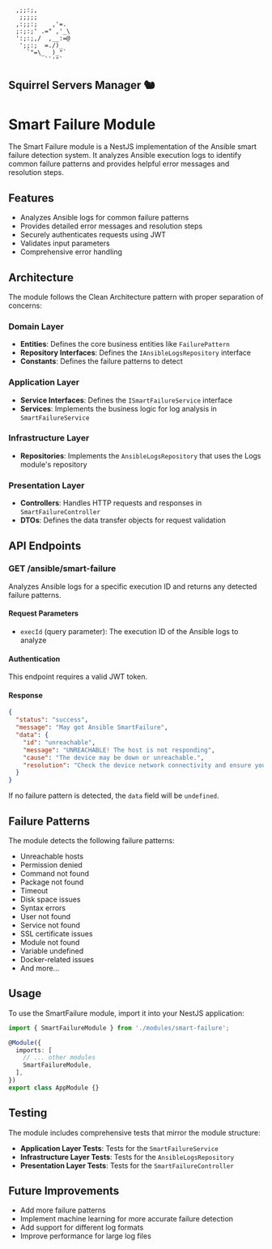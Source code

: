 ```
  ,;;:;,
   ;;;;;
  ,:;;:;    ,'=.
  ;:;:;' .=" ,'_\
  ':;:;,/  ,__:=@
   ';;:;  =./)_
     `"=\_  )_"`
          ``'"`
```
Squirrel Servers Manager 🐿️
---
# Smart Failure Module

The Smart Failure module is a NestJS implementation of the Ansible smart failure detection system. It analyzes Ansible execution logs to identify common failure patterns and provides helpful error messages and resolution steps.

## Features

- Analyzes Ansible logs for common failure patterns
- Provides detailed error messages and resolution steps
- Securely authenticates requests using JWT
- Validates input parameters
- Comprehensive error handling

## Architecture

The module follows the Clean Architecture pattern with proper separation of concerns:

### Domain Layer
- **Entities**: Defines the core business entities like `FailurePattern`
- **Repository Interfaces**: Defines the `IAnsibleLogsRepository` interface
- **Constants**: Defines the failure patterns to detect

### Application Layer
- **Service Interfaces**: Defines the `ISmartFailureService` interface
- **Services**: Implements the business logic for log analysis in `SmartFailureService`

### Infrastructure Layer
- **Repositories**: Implements the `AnsibleLogsRepository` that uses the Logs module's repository

### Presentation Layer
- **Controllers**: Handles HTTP requests and responses in `SmartFailureController`
- **DTOs**: Defines the data transfer objects for request validation

## API Endpoints

### GET /ansible/smart-failure

Analyzes Ansible logs for a specific execution ID and returns any detected failure patterns.

#### Request Parameters

- `execId` (query parameter): The execution ID of the Ansible logs to analyze

#### Authentication

This endpoint requires a valid JWT token.

#### Response

```json
{
  "status": "success",
  "message": "May got Ansible SmartFailure",
  "data": {
    "id": "unreachable",
    "message": "UNREACHABLE! The host is not responding",
    "cause": "The device may be down or unreachable.",
    "resolution": "Check the device network connectivity and ensure you entered the right IP."
  }
}
```

If no failure pattern is detected, the `data` field will be `undefined`.

## Failure Patterns

The module detects the following failure patterns:

- Unreachable hosts
- Permission denied
- Command not found
- Package not found
- Timeout
- Disk space issues
- Syntax errors
- User not found
- Service not found
- SSL certificate issues
- Module not found
- Variable undefined
- Docker-related issues
- And more...

## Usage

To use the SmartFailure module, import it into your NestJS application:

```typescript
import { SmartFailureModule } from './modules/smart-failure';

@Module({
  imports: [
    // ... other modules
    SmartFailureModule,
  ],
})
export class AppModule {}
```

## Testing

The module includes comprehensive tests that mirror the module structure:

- **Application Layer Tests**: Tests for the `SmartFailureService`
- **Infrastructure Layer Tests**: Tests for the `AnsibleLogsRepository`
- **Presentation Layer Tests**: Tests for the `SmartFailureController`

## Future Improvements

- Add more failure patterns
- Implement machine learning for more accurate failure detection
- Add support for different log formats
- Improve performance for large log files
